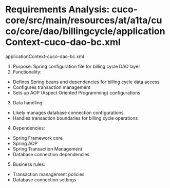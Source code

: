# Requirements Analysis: cuco-core/src/main/resources/at/a1ta/cuco/core/dao/billingcycle/applicationContext-cuco-dao-bc.xml

applicationContext-cuco-dao-bc.xml
1. Purpose: Spring configuration file for billing cycle DAO layer
2. Functionality:
- Defines Spring beans and dependencies for billing cycle data access
- Configures transaction management
- Sets up AOP (Aspect Oriented Programming) configurations

3. Data handling:
- Likely manages database connection configurations
- Handles transaction boundaries for billing cycle operations

4. Dependencies:
- Spring Framework core
- Spring AOP
- Spring Transaction Management
- Database connection dependencies

5. Business rules:
- Transaction management policies
- Database connection settings